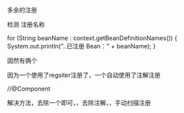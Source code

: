


多余的注册

检测 注册名称

for (String beanName : context.getBeanDefinitionNames()) {
System.out.println("..已注册 Bean：" + beanName);
}

固然有俩个

因为一个使用了regsiter注册了，一个自动使用了注解注册

//@Component


解决方法，去除一个即可，，去除注解，，手动扫描注册


